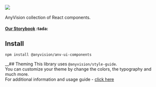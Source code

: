 
<p>
  <img src="https://zeroheight.s3-eu-west-1.amazonaws.com/zeroheight-huddle/logos/26926/26605/logo.png?X-Amz-Algorithm=AWS4-HMAC-SHA256&X-Amz-Credential=AKIAJXTVUC4XZENV3LPQ%2F20200422%2Feu-west-1%2Fs3%2Faws4_request&X-Amz-Date=20200422T125549Z&X-Amz-Expires=86400&X-Amz-SignedHeaders=host&X-Amz-Signature=baae953bf7820d55cf2ec1585977a38dff48b6e561db746f85d83e750678903e">

  </br>
  </br>
  <span>
    AnyVision collection of React components.
  </span>

</p>

<h4>
  <a href="http://52.210.160.176/">Our Storybook</a> :tada:
</h4>

## Install
```bash
npm install @anyvision/anv-ui-components
```
__## Theming
This library uses `@anyvision/style-guide`.
</br>
You can customize your theme by change the colors, the typography and much more.
</br>
For additional information and usage guide - [click here](https://github.com/AnyVisionltd/anv-ui-style-guide)
